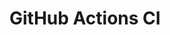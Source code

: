 # GitHub Actions CI







































































































































































































































































































































































































































































































































































































































































































































































































































































































































































































































































































































































































































































































































































































































































































































































































































































































































































































































































































































































































































































































































































































































































































































































































































































































































































































































































































































































































































































































































































































































































































































































































































































































































